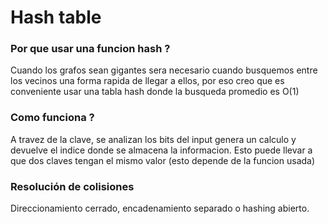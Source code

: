 # Hash table

### Por que usar una funcion hash ?
Cuando los grafos sean gigantes sera necesario cuando busquemos entre los vecinos una forma rapida de llegar a ellos, por eso creo que es conveniente usar una tabla hash donde la busqueda promedio es O(1)

### Como funciona ?
A travez de la clave, se analizan los bits del input genera un calculo y devuelve el indice donde se almacena la informacion. Esto puede llevar a que dos claves tengan el mismo valor (esto depende de la funcion usada)

### Resolución de colisiones
Direccionamiento cerrado, encadenamiento separado o hashing abierto.